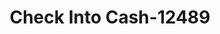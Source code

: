 ---
f_zip-code: 77521
f_state-code: TX
title: Check Into Cash-12489
f_phone: 281-421-1907
f_city-only: Baytown
f_address: 5010 Garth Rd Baytown
f_location-unique-id: '12489'
slug: check-into-cash-12489
updated-on: '2024-05-30T13:46:58.046Z'
created-on: '2024-05-30T13:36:59.803Z'
published-on: '2024-05-30T13:54:32.469Z'
f_city-state: cms/city/baytown-tx.md
f_company: cms/company/check-into-cash.md
f_state: cms/state/texas.md
layout: '[payday-loan].html'
tags: payday-loan
---